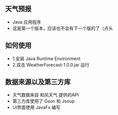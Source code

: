 ## 天气预报

- Java 应用程序
- 这是第一个版本，应该也不会有下一个版的了（点头

## 如何使用

- 1.安装 Java Runtime Environment
- 2.双击 WeatherForecast-1.0.0.jar 运行

## 数据来源以及第三方库

- 天气数据来自 和风天气 提供的API
- 第三方库使用了 Gson 和 Jsoup
- UI界面使用 JavaFx 编写
